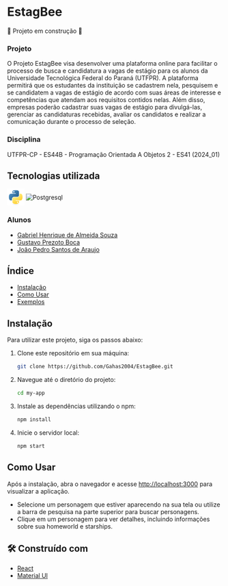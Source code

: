 # EstagBee

:construction: Projeto em construção :construction:

### Projeto
O Projeto EstagBee visa desenvolver uma plataforma online para facilitar o processo de busca e candidatura a vagas de estágio para os alunos da Universidade Tecnológica Federal do Paraná (UTFPR). A plataforma permitirá que os estudantes da instituição se cadastrem nela, pesquisem e se candidatem a vagas de estágio de acordo com suas áreas de interesse e competências que atendam aos requisitos contidos nelas. Além disso, empresas poderão cadastrar suas vagas de estágio para divulgá-las, gerenciar as candidaturas recebidas, avaliar os candidatos e realizar a comunicação durante o processo de seleção.

### Disciplina
UTFPR-CP - ES44B - Programação Orientada A Objetos 2 - ES41 (2024_01)

## Tecnologias utilizada

<div style="display: inline_block">
  <img align="center" alt="Python" height="40" width="40" src="https://raw.githubusercontent.com/devicons/devicon/master/icons/python/python-original.svg">
  <img align="center" alt="Postgresql" height="40" width="40" src="https://cdn.jsdelivr.net/gh/devicons/devicon@latest/icons/postgresql/postgresql-original-wordmark.svg" />
          
</div>

### Alunos
- [Gabriel Henrique de Almeida Souza](https://www.linkedin.com/in/gabriel-henrique-de-almeida-souza-3ba475250/)
- [Gustavo Prezoto Boca](https://www.linkedin.com/in/gustavo-prezoto-boca-28485a164/)
- [João Pedro Santos de Araujo](https://www.linkedin.com/in/joaopedrosaraujo/)

## Índice

- [Instalação](#instalação)
- [Como Usar](#como-usar)
- [Exemplos](#exemplos)

## Instalação

Para utilizar este projeto, siga os passos abaixo:

1. Clone este repositório em sua máquina:

    ```bash
    git clone https://github.com/Gahas2004/EstagBee.git
    ```

2. Navegue até o diretório do projeto:

    ```bash
    cd my-app
    ```

3. Instale as dependências utilizando o npm:

    ```bash
    npm install
    ```

4. Inicie o servidor local:

    ```bash
    npm start
    ```

## Como Usar

Após a instalação, abra o navegador e acesse [http://localhost:3000](http://localhost:3000) para visualizar a aplicação.

- Selecione um personagem que estiver aparecendo na sua tela ou utilize a barra de pesquisa na parte superior para buscar personagens.
- Clique em um personagem para ver detalhes, incluindo informações sobre sua homeworld e starships.

## 🛠️ Construído com

* [React](https://react.dev/)
* [Material UI](https://mui.com/)
